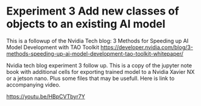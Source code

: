 # Experiment 3 Add new classes of objects to an existing AI model
This is a followup of the Nvidia Tech blog:
3 Methods for Speeding up AI Model Development with TAO Toolkit
https://developer.nvidia.com/blog/3-methods-speeding-up-ai-model-development-tao-toolkit-whitepaper/

 Nvidia tech blog experiment 3 follow up.
This is a copy of the jupyter note book with additional cells for 
exporting trained model to a Nvidia Xavier NX or a jetson nano.
Plus some files that may be usefull.
Here is link to accompanying video.

https://youtu.be/HBpCVTbyr7Y
